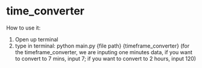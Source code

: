 # time_converter

How to use it:
1. Open up terminal
2. type in terminal: python main.py {file path} {timeframe_converter}
   (for the timeframe_converter, we are inputing one minutes data, if you want to convert to 7 mins, input 7; if you want to convert to 2 hours, input 120)
